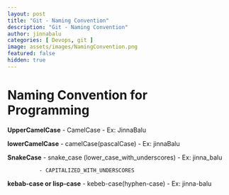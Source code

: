 ```yaml
---
layout: post
title: "Git - Naming Convention"
description: "Git - Naming Convention"
author: jinnabalu
categories: [ Devops, git ]
image: assets/images/NamingConvention.png
featured: false
hidden: true
---
```



# Naming Convention for Programming

**UpperCamelCase** - CamelCase - Ex: JinnaBalu

**lowerCamelCase** - camelCase(pascalCase) - Ex: jinnaBalu

**SnakeCase** - snake_case (lower_case_with_underscores) - Ex: jinna_balu

              - CAPITALIZED_WITH_UNDERSCORES

**kebab-case or lisp-case** - kebeb-case(hyphen-case) - Ex: jinna-balu
